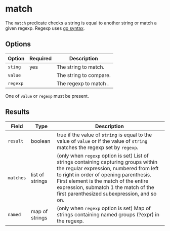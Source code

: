 # match

The `match` predicate checks a string is equal to another string or match a given regexp. Regexp uses [go syntax](https://golang.org/pkg/regexp/syntax/).

## Options

| Option   | Required | Description            |
| ---      | ---      | ---                    |
| `sting`  | yes      | The string to match.   |
| `value`  |          | The string to compare. |
| `regexp` |          | The regexp to match .  |

One of `value` or `regexp` must be present.

## Results

| Field     | Type            | Description                                                                                                                                                                                                                                                                                               |
| ---       | ---             | ---                                                                                                                                                                                                                                                                                                       |
| `result`  | boolean         | true if the value of `string` is equal to the value of `value` or if the value of `string` matches the regexp set by `regexp`.                                                                                                                                                                            |
| `matches` | list of strings | (only when `regexp` option is set) List of strings containing capturing groups within the regular expression, numbered from left to right in order of opening parenthesis. First element is the match of the entire expression, submatch 1 the match of the first parenthesized subexpression, and so on. |
| `named`   | map of strings  | (only when `regexp` option is set) Map of strings containing named groups (?<name>expr) in the regexp.                                                                                                                                                                                                    |
